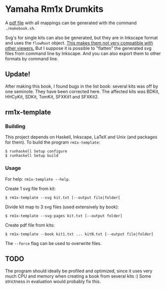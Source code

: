 # Yamaha Rm1x Drumkits

A [pdf file](https://raw.githubusercontent.com/karamellpelle/rm1x-template/master/YamahaRm1x.pdf) with all mappings can be generated with the command `./makebook.sh`.

Svg's for single kits can also be generated, but they are in Inkscape format and uses the `flowRoot` object. [This makes them not very compatible with other viewers.](http://stackoverflow.com/a/19391378/753850)
But I suppose it is possible to "flatten" the generated svg files from command line by Inkscape. And you can also export them to other formats by command line.

## Update!

After making this book, I found bugs in the list book: several kits was off by one seminote. They have been corrected here. The affected kits was
BDKit, HHCyKit, SDKit, TomKit, SFXKit1 and SFXKit2. 



## rm1x-template

### Building

This project depends on Haskell, Inkscape, LaTeX and Unix (and packages for them). 
To build the program `rm1x-template`:

    $ runhaskell Setup configure
    $ runhaskell Setup build

### Usage

For help: `rm1x-template --help`.

Create 1 svg file from kit:

    $ rm1x-template --svg kit.txt [--output file|folder]

Divide kit map to 3 svg files (used extensively by book):

    $ rm1x-template --svg-pages kit.txt [--output folder]

Create pdf file from kits:

    $ rm1x-template --book kit1.txt ... kitN.txt [--output file|folder]

The `--force` flag can be used to overwrite files.


## TODO

The program should ideally be profiled and optimized, since it uses very much CPU and memory when creating a book
from several kits :) Some strictness in evaluation would probably fix this.
